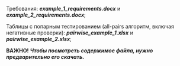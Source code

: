 Требования: ***example_1_requirements.docx*** и ***example_2_requirements.docx***;

Таблицы с попарным тестированием (all-pairs алгоритм, включая негативные проверки): ***pairwise_example_1.xlsx*** и ***pairwise_example_2.xlsx***;

**ВАЖНО!** ***Чтобы посмотреть содержимое файла, нужно предварительно его скачать.***